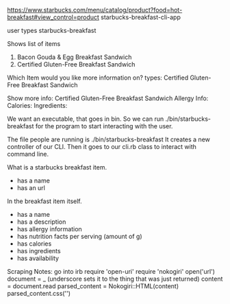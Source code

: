 https://www.starbucks.com/menu/catalog/product?food=hot-breakfast#view_control=product
starbucks-breakfast-cli-app

user types starbucks-breakfast

Shows list of items
1. Bacon Gouda & Egg Breakfast Sandwich
2. Certified Gluten-Free Breakfast Sandwich

Which Item would you like more information on?
types: Certified Gluten-Free Breakfast Sandwich

Show more info:
Certified Gluten-Free Breakfast Sandwich
Allergy Info:
Calories:
Ingredients:


We want an executable, that goes in bin.
So we can run ./bin/starbucks-breakfast for the program to start interacting with the user. 

The file people are running is ./bin/starbucks-breakfast
It creates a new controller of our CLI. Then it goes to our cli.rb class to interact with command line. 


What is a starbucks breakfast item. 
- has a name
- has an url

In the breakfast item itself.
- has a name
- has a description
- has allergy information
- has nutrition facts per serving (amount of g)
- has calories
- has ingredients
- has availability

Scraping Notes:
go into irb
require 'open-uri'
require 'nokogiri'
open('url')
document = _ (underscore sets it to the thing that was just returned)
content = document.read
parsed_content = Nokogiri::HTML(content)
parsed_content.css('')



